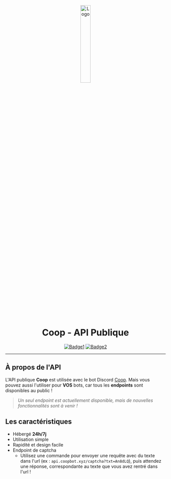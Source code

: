 <div align="center">
  <a href="https://api.coopbot.xyz"><img src="https://github.com/20syldev/coop-api/blob/main/src/api.png" alt="Logo" width="25%" height="auto"></a>

# Coop - API Publique
  [![Badge1](https://img.shields.io/badge/Version%20:-v1.3.0-ee6464?labelColor=23272A)](https://api.coopbot.xyz)
  [![Badge2](https://img.shields.io/badge/Statut%20:-En%20ligne-42b85f?labelColor=23272A)](https://api.coopbot.xyz)
</div>

---

## À propos de l'API
L'API publique **Coop** est utilisée avec le bot Discord [Coop](https://coopbot.xyz). 
Mais vous pouvez aussi l'utiliser pour **VOS** bots, car tous les **endpoints** sont disponibles au public !
> *Un seul endpoint est actuellement disponible, mais de nouvelles fonctionnalités sont à venir !*

## Les caractéristiques
- Hébergé **24h/7j**
- Utilisation simple
- Rapidité et design facile
- Endpoint de captcha
  - Utilisez une commande pour envoyer une requête avec du texte dans l'url (ex : `api.coopbot.xyz/captcha?txt=An8dLQ`), puis attendez une réponse, correspondante au texte que vous avez rentré dans l'url !
